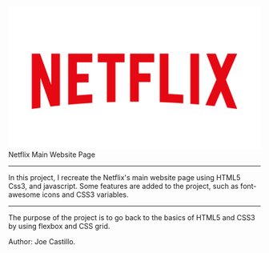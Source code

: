 <img src="img/logo.png" widht=300/>
Netflix Main Website Page

---

In this project, I recreate the Netflix's main website page using HTML5 Css3, and javascript.
Some features are added to the project, such as font-awesome icons and CSS3 variables.

---

The purpose of the project is to go back to the basics of HTML5 and CSS3 by using flexbox and CSS grid.

Author: Joe Castillo.
